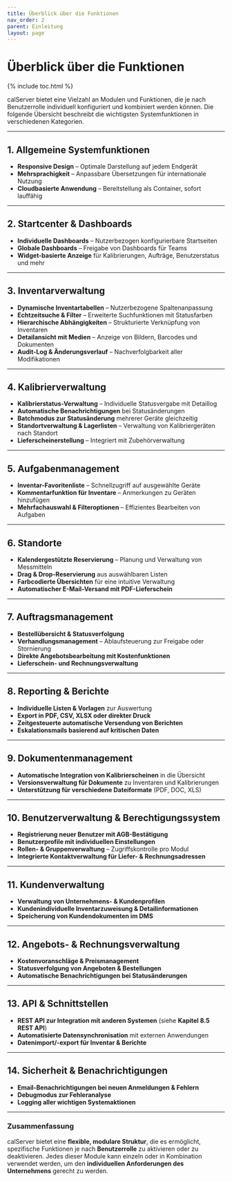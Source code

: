 ```yaml
---
title: Überblick über die Funktionen
nav_order: 2
parent: Einleitung
layout: page
---
```


# Überblick über die Funktionen
{% include toc.html %}

calServer bietet eine Vielzahl an Modulen und Funktionen, die je nach Benutzerrolle individuell konfiguriert und kombiniert werden können. Die folgende Übersicht beschreibt die wichtigsten Systemfunktionen in verschiedenen Kategorien.

---

## 1. Allgemeine Systemfunktionen

- **Responsive Design** – Optimale Darstellung auf jedem Endgerät
- **Mehrsprachigkeit** – Anpassbare Übersetzungen für internationale Nutzung
- **Cloudbasierte Anwendung** – Bereitstellung als Container, sofort lauffähig

---

## 2. Startcenter & Dashboards

- **Individuelle Dashboards** – Nutzerbezogen konfigurierbare Startseiten
- **Globale Dashboards** – Freigabe von Dashboards für Teams
- **Widget-basierte Anzeige** für Kalibrierungen, Aufträge, Benutzerstatus und mehr

---

## 3. Inventarverwaltung

- **Dynamische Inventartabellen** – Nutzerbezogene Spaltenanpassung
- **Echtzeitsuche & Filter** – Erweiterte Suchfunktionen mit Statusfarben
- **Hierarchische Abhängigkeiten** – Strukturierte Verknüpfung von Inventaren
- **Detailansicht mit Medien** – Anzeige von Bildern, Barcodes und Dokumenten
- **Audit-Log & Änderungsverlauf** – Nachverfolgbarkeit aller Modifikationen

---

## 4. Kalibrierverwaltung

- **Kalibrierstatus-Verwaltung** – Individuelle Statusvergabe mit Detaillog
- **Automatische Benachrichtigungen** bei Statusänderungen
- **Batchmodus zur Statusänderung** mehrerer Geräte gleichzeitig
- **Standortverwaltung & Lagerlisten** – Verwaltung von Kalibriergeräten nach Standort
- **Lieferscheinerstellung** – Integriert mit Zubehörverwaltung

---

## 5. Aufgabenmanagement

- **Inventar-Favoritenliste** – Schnellzugriff auf ausgewählte Geräte
- **Kommentarfunktion für Inventare** – Anmerkungen zu Geräten hinzufügen
- **Mehrfachauswahl & Filteroptionen** – Effizientes Bearbeiten von Aufgaben

---

## 6. Standorte

- **Kalendergestützte Reservierung** – Planung und Verwaltung von Messmitteln
- **Drag & Drop-Reservierung** aus auswählbaren Listen
- **Farbcodierte Übersichten** für eine intuitive Verwaltung
- **Automatischer E-Mail-Versand mit PDF-Lieferschein**

---

## 7. Auftragsmanagement

- **Bestellübersicht & Statusverfolgung**
- **Verhandlungsmanagement** – Ablaufsteuerung zur Freigabe oder Stornierung
- **Direkte Angebotsbearbeitung mit Kostenfunktionen**
- **Lieferschein- und Rechnungsverwaltung**

---

## 8. Reporting & Berichte

- **Individuelle Listen & Vorlagen** zur Auswertung
- **Export in PDF, CSV, XLSX oder direkter Druck**
- **Zeitgesteuerte automatische Versendung von Berichten**
- **Eskalationsmails basierend auf kritischen Daten**

---

## 9. Dokumentenmanagement

- **Automatische Integration von Kalibrierscheinen** in die Übersicht
- **Versionsverwaltung für Dokumente** zu Inventaren und Kalibrierungen
- **Unterstützung für verschiedene Dateiformate** (PDF, DOC, XLS)

---

## 10. Benutzerverwaltung & Berechtigungssystem

- **Registrierung neuer Benutzer mit AGB-Bestätigung**
- **Benutzerprofile mit individuellen Einstellungen**
- **Rollen- & Gruppenverwaltung** – Zugriffskontrolle pro Modul
- **Integrierte Kontaktverwaltung für Liefer- & Rechnungsadressen**

---

## 11. Kundenverwaltung

- **Verwaltung von Unternehmens- & Kundenprofilen**
- **Kundenindividuelle Inventarzuweisung & Detailinformationen**
- **Speicherung von Kundendokumenten im DMS**

---

## 12. Angebots- & Rechnungsverwaltung

- **Kostenvoranschläge & Preismanagement**
- **Statusverfolgung von Angeboten & Bestellungen**
- **Automatische Benachrichtigungen bei Statusänderungen**

---

## 13. API & Schnittstellen

- **REST API zur Integration mit anderen Systemen** (siehe **Kapitel 8.5 REST API**)
- **Automatisierte Datensynchronisation** mit externen Anwendungen
- **Datenimport/-export für Inventar & Berichte**

---

## 14. Sicherheit & Benachrichtigungen

- **Email-Benachrichtigungen bei neuen Anmeldungen & Fehlern**
- **Debugmodus zur Fehleranalyse**
- **Logging aller wichtigen Systemaktionen**

---

### Zusammenfassung

calServer bietet eine **flexible, modulare Struktur**, die es ermöglicht, spezifische Funktionen je nach **Benutzerrolle** zu aktivieren oder zu deaktivieren. Jedes dieser Module kann einzeln oder in Kombination verwendet werden, um den **individuellen Anforderungen des Unternehmens** gerecht zu werden.
